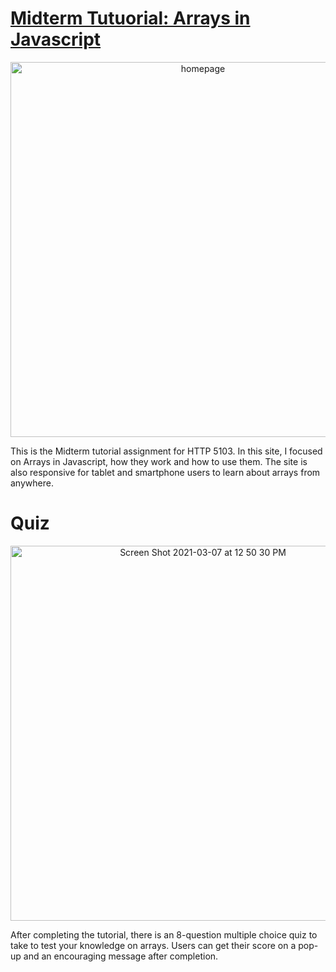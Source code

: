 

<h1 color="#ffffff"><a href="https://a-hagar.github.io/midtermtutorial/">Midterm Tutuorial: Arrays in Javascript</a></h1>
<p align="center">
  <img width="600" alt="homepage" src="https://user-images.githubusercontent.com/75767321/110249242-44e00300-7f43-11eb-88c2-2a1082157dca.png" href="https://a-hagar.github.io/midtermtutorial/" width="300px">
</p>
This is the Midterm tutorial assignment for HTTP 5103. In this site, I focused on Arrays in Javascript, how they work and how to use them. The site is also responsive for tablet and smartphone users to learn about arrays from anywhere.



<h1 color="#ffffff">Quiz</h1>
<p align="center">
  <img width="600" align="center" alt="Screen Shot 2021-03-07 at 12 50 30 PM" src="https://user-images.githubusercontent.com/75767321/110249346-c20b7800-7f43-11eb-9617-0b237a233248.png">
 </p>
After completing the tutorial, there is an 8-question multiple choice quiz to take to test your knowledge on arrays. Users can get their score on a pop-up and an encouraging message after completion.

